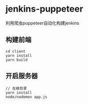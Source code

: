 # jenkins-puppeteer
利用爬虫puppeteer自动化构建jenkins

## 构建前端
```
cd client
yarn install
yarn build
```

## 开启服务器
```
// 在根目录
yarn install
node/nodemon app.js
```
